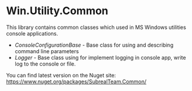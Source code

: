 # Win.Utility.Common

This library contains common classes which used in MS Windows utilities console applications.

* *ConsoleConfigurationBase* - Base class for using and describing command line parameters
* *Logger* - Base class using for implement logging in console app, write log to the console or file.

You can find latest version on the Nuget site: https://www.nuget.org/packages/SubrealTeam.Common/
